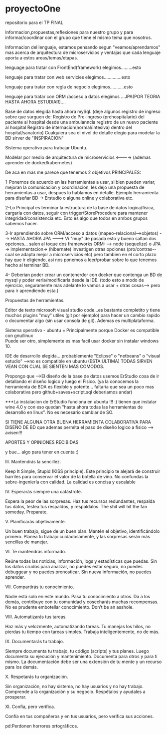 # proyectoOne
repositorio para el TP FINAL

Informacion,propuestas,reflexiones para nuestro grupo y para informar/coordinar con el grupo que tiene el mismo tema que nosotros.

Informacion del lenguaje, estamos pensando segun "veamos/aprendamos"
mas acerca de arquitectura de microservicios y ventajas que cada 
lenguaje aporta a estos areas/temas/etapas.


lenguage para tratar con FrontEnd(framework) elegimos.........esto

lenguaje para tratar con  web servicies elegimos..............esto

lenguaje para tratar con  regla de negocio elegimos...........esto

lenguaje para tratar con  ORM /acceso a datos elegimos ...JPA(POR TEORIA HASTA AHORA ESTUDIAR)....

Base de datos elegida hasta ahora mySql. 
(deje algunos registro de ingreso sobre que surguen de: 
 Registro de Pre-ingreso (prehospitalario) del paciente al hospital desde una ambulanncia
 registro de un nuevo paciente al hospital 
 Registro de internacion(normal/intesiva) dentro del hospital/sanatorio)
 Cualquiera sea el nivel de detalle elegio para modelar la BD sirver de "INSPIRACION"

Sistema operativo para trabajar Ubuntu.

Modelar por medio de arquitectura de microservicios <----> (ademas aprender de docker/kubernetes)


De aca en mas me parece que tenemos 2 objetivos PRINCIPALES: 

1-Ponernos de acuerdo en las herramientas a usar, si bien pueden variar, mejoran la comunicacion y coordinacion,
les dejo una propuesta de herramientas a usar, despues lo hablamos en detalle. 
Ejemplo herramienta para diseñar BD -> Erstudio o alguna online y colaborativa etc.


2-Lo Principal es terminar la estructura de la base de datos logica/fisica, cargarla con datos, 
 seguir con trigger/StoreProcedure para mantener integridad/consistencia etc. Esto es algo que todos en ambos grupos
 sabemos hacer.

3-Ir aprendiendo sobre ORM/acceso a datos (mapeo-relacional-->objetos) --> HASTA AHORA JPA
---> Vi  "muy" de pasada esto y bueno  saltan dos opciones...  salen al toque dos frameworks ORM:
--> node (sequelize) o JPA -> implementacion-> (hibernate)   investigen otras opciones (pro/contras--cual se adapta mejor a microservicios etc) 
pero tambien en el corto plazo hay que ir eligiendo, asi nos ponemos a leer/probar sobre lo que tenemos hecho al terminar BD.

4- Deberian poder crear un contenerdor con docker que contenga un BD de mysql y poder verla/modificarla desde la IDE. 
(todo esto a modo de ejercicio, seguramente mas adelante lo vamos a usar + otras cosas--> pero para ir aprendiendo esta.)



Propuestas de herramientas.

Editor de texto microsoft visual studio code...es bastante completito y tiene muchos plugins "muy" utiles (git por ejemplo)
para hacer un cambio rapido o documentar algo (sin usar consola de git). Ademas es multiplataforma.

Sistema operativo - ubuntu = Principalmente porque Docker es compatible con gnu/linux  
Puede ser otro, simplemente es mas facil usar docker sin instalar windows 10.

IDE de desarrollo elegida....probablemente "Eclipse" o "netbeans" o "visual estudio" -->no es compatible en ubuntu (ESTA ULTIMA)
TODAS SIRVEN VEAN CON CUAL SE SIENTEN MAS COMODOS.

Propongo que -->El diseño de la base de datos  usemos ErStudio cosa de ir detallando el diseño
logico y luego el Fisico.
(ya la conocemos la herramienta de BDA es flexible y potente...
faltaria que sea un poco mas colaborativa pero github+saves+script.sql deberiamos andar)

***La instalacion de ErStudio funciona en ubuntu !!! :) tienen que instalar wine 4.0 y con
eso quedan "hasta ahora todas las herramientas de desarrollo en linux". No es necesario cambiar de
SO. 

SI TIENE ALGUNA OTRA BUENA HERRAMIENTA COLABORATIVA PARA DISEÑO DE BD que ademas permita el paso de diseño logico a fisico --> avisen!!!

 
APORTES Y OPINIONES RECIBIDAS 

y bue... algo para tener en cuenta :)

III. Mantendrás la sencillez.

Keep It Simple, Stupid (KISS principle). Este principio te alejará de construir barriles para conservar el valor de la  botella de vino. No confundas la sobre-ingeniería con calidad. La calidad es concisa y escalable

IV. Esperarás siempre una catástrofe.

Espera la peor de las sorpresas. Haz tus recursos redundantes, respalda tus datos, testea tus respaldos, y respaldalos. The shit will hit the fan someday. Preparate.

V. Planificarás objetivamente.

Un buen trabajo, sigue de un buen plan. Mantén el objetivo, identificándolo primero. Planea tu trabajo cuidadosamente, y las sorpresas serán más sencillas de manejar.

VI. Te mantendrás informado.

Reúne todas las noticias, información, logs y estadísticas que puedas. Sin los datos crudos para analizar, no puedes estar seguro, no puedes debuggear y no puedes pronosticar. Sin nueva información, no puedes aprender.

VII. Compartirás tu conocimiento.

Nadie está solo en este mundo. Pasa tu conocimiento a otros. Da a los demás, contribuye con tu comunidad y cosecharás muchas recompensas. No es prudente embotellar conocimiento. Don’t be an asshole.

VIII. Automatizarás tus tareas.

Haz más y velozmente, automatizando tareas. Tu manejas los hilos, no pierdas tu tiempo con tareas simples. Trabaja inteligentemente, no de más.

IX. Documentarás tu trabajo.

Siempre documenta tu trabajo, tu código (scripts) y tus planes. Luego documenta su ejecución y mantenimiento. Documenta para otros y para tí mismo. La documentación debe ser una extensión de tu mente y un recurso para los demás.

X. Respetarás tu organización.

Sin organización, no hay sistema, no hay usuarios y no hay trabajo. Comprende a la organización y su negocio. Respétalos y ayudales a prosperar.

XI. Confía, pero verifica.

Confía en tus compañeros y en tus usuarios, pero verifica sus acciones.


pd:Perdonen horrores ortográficos. 